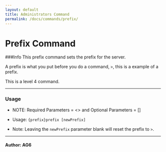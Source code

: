 ```yaml
---
layout: default
title: Administrators Command
permalink: /docs/commands/prefix/
---
```

# Prefix Command
###Info
This prefix command sets the prefix for the server. 

A prefix is what you put before you do a command, `>`, this is a example of a prefix.

This is a level 4 command.

---
### Usage

* NOTE: Required Parameters = <> and Optional Parameters = []

* Usage: `{prefix}prefix [newPrefix]`
* Note: Leaving the `newPrefix` parameter blank will reset the prefix to `>`.

---

#### **Author: AG6**

